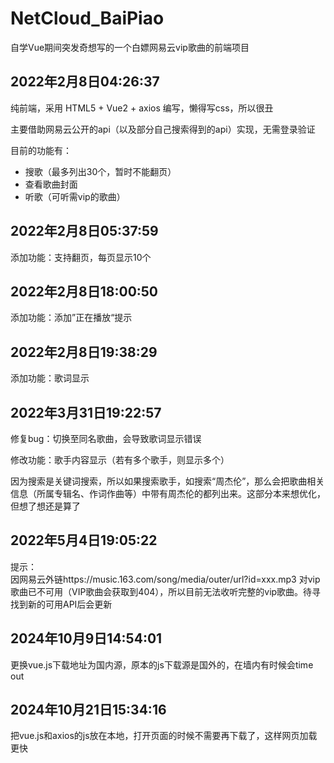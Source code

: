 # NetCloud_BaiPiao
自学Vue期间突发奇想写的一个白嫖网易云vip歌曲的前端项目

## 2022年2月8日04:26:37

纯前端，采用 HTML5 + Vue2 + axios 编写，懒得写css，所以很丑



主要借助网易云公开的api（以及部分自己搜索得到的api）实现，无需登录验证



目前的功能有：

- 搜歌（最多列出30个，暂时不能翻页）
- 查看歌曲封面
- 听歌（可听需vip的歌曲）



## 2022年2月8日05:37:59

添加功能：支持翻页，每页显示10个

## 2022年2月8日18:00:50

添加功能：添加”正在播放“提示

## 2022年2月8日19:38:29

添加功能：歌词显示

## 2022年3月31日19:22:57

修复bug：切换至同名歌曲，会导致歌词显示错误

修改功能：歌手内容显示（若有多个歌手，则显示多个）

因为搜索是关键词搜索，所以如果搜索歌手，如搜索“周杰伦”，那么会把歌曲相关信息（所属专辑名、作词作曲等）中带有周杰伦的都列出来。这部分本来想优化，但想了想还是算了

## 2022年5月4日19:05:22

提示：  
因网易云外链https://music.163.com/song/media/outer/url?id=xxx.mp3 对vip歌曲已不可用（VIP歌曲会获取到404），所以目前无法收听完整的vip歌曲。待寻找到新的可用API后会更新

## 2024年10月9日14:54:01

更换vue.js下载地址为国内源，原本的js下载源是国外的，在墙内有时候会time out

## 2024年10月21日15:34:16

把vue.js和axios的js放在本地，打开页面的时候不需要再下载了，这样网页加载更快
